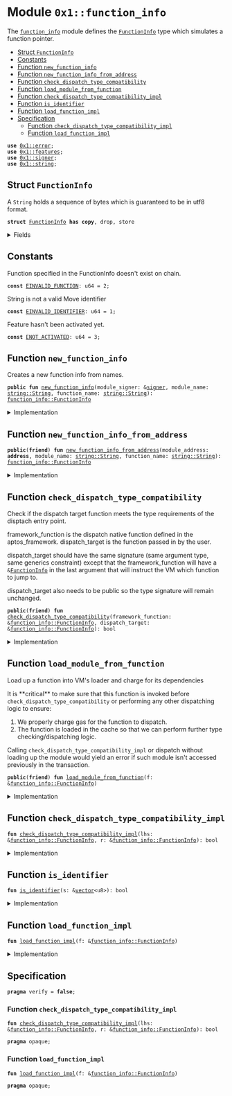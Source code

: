 
<a id="0x1_function_info"></a>

# Module `0x1::function_info`

The <code><a href="function_info.md#0x1_function_info">function_info</a></code> module defines the <code><a href="function_info.md#0x1_function_info_FunctionInfo">FunctionInfo</a></code> type which simulates a function pointer.


-  [Struct `FunctionInfo`](#0x1_function_info_FunctionInfo)
-  [Constants](#@Constants_0)
-  [Function `new_function_info`](#0x1_function_info_new_function_info)
-  [Function `new_function_info_from_address`](#0x1_function_info_new_function_info_from_address)
-  [Function `check_dispatch_type_compatibility`](#0x1_function_info_check_dispatch_type_compatibility)
-  [Function `load_module_from_function`](#0x1_function_info_load_module_from_function)
-  [Function `check_dispatch_type_compatibility_impl`](#0x1_function_info_check_dispatch_type_compatibility_impl)
-  [Function `is_identifier`](#0x1_function_info_is_identifier)
-  [Function `load_function_impl`](#0x1_function_info_load_function_impl)
-  [Specification](#@Specification_1)
    -  [Function `check_dispatch_type_compatibility_impl`](#@Specification_1_check_dispatch_type_compatibility_impl)
    -  [Function `load_function_impl`](#@Specification_1_load_function_impl)


<pre><code><b>use</b> <a href="../../aptos-stdlib/../move-stdlib/doc/error.md#0x1_error">0x1::error</a>;<br /><b>use</b> <a href="../../aptos-stdlib/../move-stdlib/doc/features.md#0x1_features">0x1::features</a>;<br /><b>use</b> <a href="../../aptos-stdlib/../move-stdlib/doc/signer.md#0x1_signer">0x1::signer</a>;<br /><b>use</b> <a href="../../aptos-stdlib/../move-stdlib/doc/string.md#0x1_string">0x1::string</a>;<br /></code></pre>



<a id="0x1_function_info_FunctionInfo"></a>

## Struct `FunctionInfo`

A <code>String</code> holds a sequence of bytes which is guaranteed to be in utf8 format.


<pre><code><b>struct</b> <a href="function_info.md#0x1_function_info_FunctionInfo">FunctionInfo</a> <b>has</b> <b>copy</b>, drop, store<br /></code></pre>



<details>
<summary>Fields</summary>


<dl>
<dt>
<code>module_address: <b>address</b></code>
</dt>
<dd>

</dd>
<dt>
<code>module_name: <a href="../../aptos-stdlib/../move-stdlib/doc/string.md#0x1_string_String">string::String</a></code>
</dt>
<dd>

</dd>
<dt>
<code>function_name: <a href="../../aptos-stdlib/../move-stdlib/doc/string.md#0x1_string_String">string::String</a></code>
</dt>
<dd>

</dd>
</dl>


</details>

<a id="@Constants_0"></a>

## Constants


<a id="0x1_function_info_EINVALID_FUNCTION"></a>

Function specified in the FunctionInfo doesn&apos;t exist on chain.


<pre><code><b>const</b> <a href="function_info.md#0x1_function_info_EINVALID_FUNCTION">EINVALID_FUNCTION</a>: u64 &#61; 2;<br /></code></pre>



<a id="0x1_function_info_EINVALID_IDENTIFIER"></a>

String is not a valid Move identifier


<pre><code><b>const</b> <a href="function_info.md#0x1_function_info_EINVALID_IDENTIFIER">EINVALID_IDENTIFIER</a>: u64 &#61; 1;<br /></code></pre>



<a id="0x1_function_info_ENOT_ACTIVATED"></a>

Feature hasn&apos;t been activated yet.


<pre><code><b>const</b> <a href="function_info.md#0x1_function_info_ENOT_ACTIVATED">ENOT_ACTIVATED</a>: u64 &#61; 3;<br /></code></pre>



<a id="0x1_function_info_new_function_info"></a>

## Function `new_function_info`

Creates a new function info from names.


<pre><code><b>public</b> <b>fun</b> <a href="function_info.md#0x1_function_info_new_function_info">new_function_info</a>(module_signer: &amp;<a href="../../aptos-stdlib/../move-stdlib/doc/signer.md#0x1_signer">signer</a>, module_name: <a href="../../aptos-stdlib/../move-stdlib/doc/string.md#0x1_string_String">string::String</a>, function_name: <a href="../../aptos-stdlib/../move-stdlib/doc/string.md#0x1_string_String">string::String</a>): <a href="function_info.md#0x1_function_info_FunctionInfo">function_info::FunctionInfo</a><br /></code></pre>



<details>
<summary>Implementation</summary>


<pre><code><b>public</b> <b>fun</b> <a href="function_info.md#0x1_function_info_new_function_info">new_function_info</a>(<br />    module_signer: &amp;<a href="../../aptos-stdlib/../move-stdlib/doc/signer.md#0x1_signer">signer</a>,<br />    module_name: String,<br />    function_name: String,<br />): <a href="function_info.md#0x1_function_info_FunctionInfo">FunctionInfo</a> &#123;<br />    <a href="function_info.md#0x1_function_info_new_function_info_from_address">new_function_info_from_address</a>(<br />        <a href="../../aptos-stdlib/../move-stdlib/doc/signer.md#0x1_signer_address_of">signer::address_of</a>(module_signer),<br />        module_name,<br />        function_name,<br />    )<br />&#125;<br /></code></pre>



</details>

<a id="0x1_function_info_new_function_info_from_address"></a>

## Function `new_function_info_from_address`



<pre><code><b>public</b>(<b>friend</b>) <b>fun</b> <a href="function_info.md#0x1_function_info_new_function_info_from_address">new_function_info_from_address</a>(module_address: <b>address</b>, module_name: <a href="../../aptos-stdlib/../move-stdlib/doc/string.md#0x1_string_String">string::String</a>, function_name: <a href="../../aptos-stdlib/../move-stdlib/doc/string.md#0x1_string_String">string::String</a>): <a href="function_info.md#0x1_function_info_FunctionInfo">function_info::FunctionInfo</a><br /></code></pre>



<details>
<summary>Implementation</summary>


<pre><code><b>public</b>(<b>friend</b>) <b>fun</b> <a href="function_info.md#0x1_function_info_new_function_info_from_address">new_function_info_from_address</a>(<br />    module_address: <b>address</b>,<br />    module_name: String,<br />    function_name: String,<br />): <a href="function_info.md#0x1_function_info_FunctionInfo">FunctionInfo</a> &#123;<br />    <b>assert</b>!(<br />        <a href="function_info.md#0x1_function_info_is_identifier">is_identifier</a>(<a href="../../aptos-stdlib/../move-stdlib/doc/string.md#0x1_string_bytes">string::bytes</a>(&amp;module_name)),<br />        <a href="function_info.md#0x1_function_info_EINVALID_IDENTIFIER">EINVALID_IDENTIFIER</a><br />    );<br />    <b>assert</b>!(<br />        <a href="function_info.md#0x1_function_info_is_identifier">is_identifier</a>(<a href="../../aptos-stdlib/../move-stdlib/doc/string.md#0x1_string_bytes">string::bytes</a>(&amp;function_name)),<br />        <a href="function_info.md#0x1_function_info_EINVALID_IDENTIFIER">EINVALID_IDENTIFIER</a><br />    );<br />    <a href="function_info.md#0x1_function_info_FunctionInfo">FunctionInfo</a> &#123;<br />        module_address,<br />        module_name,<br />        function_name,<br />    &#125;<br />&#125;<br /></code></pre>



</details>

<a id="0x1_function_info_check_dispatch_type_compatibility"></a>

## Function `check_dispatch_type_compatibility`

Check if the dispatch target function meets the type requirements of the disptach entry point.

framework_function is the dispatch native function defined in the aptos_framework.
dispatch_target is the function passed in by the user.

dispatch_target should have the same signature (same argument type, same generics constraint) except
that the framework_function will have a <code>&amp;<a href="function_info.md#0x1_function_info_FunctionInfo">FunctionInfo</a></code> in the last argument that will instruct the VM which
function to jump to.

dispatch_target also needs to be public so the type signature will remain unchanged.


<pre><code><b>public</b>(<b>friend</b>) <b>fun</b> <a href="function_info.md#0x1_function_info_check_dispatch_type_compatibility">check_dispatch_type_compatibility</a>(framework_function: &amp;<a href="function_info.md#0x1_function_info_FunctionInfo">function_info::FunctionInfo</a>, dispatch_target: &amp;<a href="function_info.md#0x1_function_info_FunctionInfo">function_info::FunctionInfo</a>): bool<br /></code></pre>



<details>
<summary>Implementation</summary>


<pre><code><b>public</b>(<b>friend</b>) <b>fun</b> <a href="function_info.md#0x1_function_info_check_dispatch_type_compatibility">check_dispatch_type_compatibility</a>(<br />    framework_function: &amp;<a href="function_info.md#0x1_function_info_FunctionInfo">FunctionInfo</a>,<br />    dispatch_target: &amp;<a href="function_info.md#0x1_function_info_FunctionInfo">FunctionInfo</a>,<br />): bool &#123;<br />    <b>assert</b>!(<br />        <a href="../../aptos-stdlib/../move-stdlib/doc/features.md#0x1_features_dispatchable_fungible_asset_enabled">features::dispatchable_fungible_asset_enabled</a>(),<br />        <a href="../../aptos-stdlib/../move-stdlib/doc/error.md#0x1_error_aborted">error::aborted</a>(<a href="function_info.md#0x1_function_info_ENOT_ACTIVATED">ENOT_ACTIVATED</a>)<br />    );<br />    <a href="function_info.md#0x1_function_info_load_function_impl">load_function_impl</a>(dispatch_target);<br />    <a href="function_info.md#0x1_function_info_check_dispatch_type_compatibility_impl">check_dispatch_type_compatibility_impl</a>(framework_function, dispatch_target)<br />&#125;<br /></code></pre>



</details>

<a id="0x1_function_info_load_module_from_function"></a>

## Function `load_module_from_function`

Load up a function into VM&apos;s loader and charge for its dependencies

It is &#42;&#42;critical&#42;&#42; to make sure that this function is invoked before <code>check_dispatch_type_compatibility</code>
or performing any other dispatching logic to ensure:
1. We properly charge gas for the function to dispatch.
2. The function is loaded in the cache so that we can perform further type checking/dispatching logic.

Calling <code>check_dispatch_type_compatibility_impl</code> or dispatch without loading up the module would yield an error
if such module isn&apos;t accessed previously in the transaction.


<pre><code><b>public</b>(<b>friend</b>) <b>fun</b> <a href="function_info.md#0x1_function_info_load_module_from_function">load_module_from_function</a>(f: &amp;<a href="function_info.md#0x1_function_info_FunctionInfo">function_info::FunctionInfo</a>)<br /></code></pre>



<details>
<summary>Implementation</summary>


<pre><code><b>public</b>(<b>friend</b>) <b>fun</b> <a href="function_info.md#0x1_function_info_load_module_from_function">load_module_from_function</a>(f: &amp;<a href="function_info.md#0x1_function_info_FunctionInfo">FunctionInfo</a>) &#123;<br />    <a href="function_info.md#0x1_function_info_load_function_impl">load_function_impl</a>(f)<br />&#125;<br /></code></pre>



</details>

<a id="0x1_function_info_check_dispatch_type_compatibility_impl"></a>

## Function `check_dispatch_type_compatibility_impl`



<pre><code><b>fun</b> <a href="function_info.md#0x1_function_info_check_dispatch_type_compatibility_impl">check_dispatch_type_compatibility_impl</a>(lhs: &amp;<a href="function_info.md#0x1_function_info_FunctionInfo">function_info::FunctionInfo</a>, r: &amp;<a href="function_info.md#0x1_function_info_FunctionInfo">function_info::FunctionInfo</a>): bool<br /></code></pre>



<details>
<summary>Implementation</summary>


<pre><code><b>native</b> <b>fun</b> <a href="function_info.md#0x1_function_info_check_dispatch_type_compatibility_impl">check_dispatch_type_compatibility_impl</a>(lhs: &amp;<a href="function_info.md#0x1_function_info_FunctionInfo">FunctionInfo</a>, r: &amp;<a href="function_info.md#0x1_function_info_FunctionInfo">FunctionInfo</a>): bool;<br /></code></pre>



</details>

<a id="0x1_function_info_is_identifier"></a>

## Function `is_identifier`



<pre><code><b>fun</b> <a href="function_info.md#0x1_function_info_is_identifier">is_identifier</a>(s: &amp;<a href="../../aptos-stdlib/../move-stdlib/doc/vector.md#0x1_vector">vector</a>&lt;u8&gt;): bool<br /></code></pre>



<details>
<summary>Implementation</summary>


<pre><code><b>native</b> <b>fun</b> <a href="function_info.md#0x1_function_info_is_identifier">is_identifier</a>(s: &amp;<a href="../../aptos-stdlib/../move-stdlib/doc/vector.md#0x1_vector">vector</a>&lt;u8&gt;): bool;<br /></code></pre>



</details>

<a id="0x1_function_info_load_function_impl"></a>

## Function `load_function_impl`



<pre><code><b>fun</b> <a href="function_info.md#0x1_function_info_load_function_impl">load_function_impl</a>(f: &amp;<a href="function_info.md#0x1_function_info_FunctionInfo">function_info::FunctionInfo</a>)<br /></code></pre>



<details>
<summary>Implementation</summary>


<pre><code><b>native</b> <b>fun</b> <a href="function_info.md#0x1_function_info_load_function_impl">load_function_impl</a>(f: &amp;<a href="function_info.md#0x1_function_info_FunctionInfo">FunctionInfo</a>);<br /></code></pre>



</details>

<a id="@Specification_1"></a>

## Specification



<pre><code><b>pragma</b> verify &#61; <b>false</b>;<br /></code></pre>



<a id="@Specification_1_check_dispatch_type_compatibility_impl"></a>

### Function `check_dispatch_type_compatibility_impl`


<pre><code><b>fun</b> <a href="function_info.md#0x1_function_info_check_dispatch_type_compatibility_impl">check_dispatch_type_compatibility_impl</a>(lhs: &amp;<a href="function_info.md#0x1_function_info_FunctionInfo">function_info::FunctionInfo</a>, r: &amp;<a href="function_info.md#0x1_function_info_FunctionInfo">function_info::FunctionInfo</a>): bool<br /></code></pre>




<pre><code><b>pragma</b> opaque;<br /></code></pre>



<a id="@Specification_1_load_function_impl"></a>

### Function `load_function_impl`


<pre><code><b>fun</b> <a href="function_info.md#0x1_function_info_load_function_impl">load_function_impl</a>(f: &amp;<a href="function_info.md#0x1_function_info_FunctionInfo">function_info::FunctionInfo</a>)<br /></code></pre>




<pre><code><b>pragma</b> opaque;<br /></code></pre>


[move-book]: https://aptos.dev/move/book/SUMMARY
